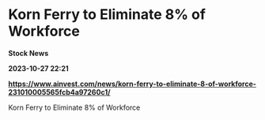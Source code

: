 # Korn Ferry to Eliminate 8% of Workforce
**Stock News**

**2023-10-27 22:21**

**https://www.ainvest.com/news/korn-ferry-to-eliminate-8-of-workforce-231010005565fcb4a97260c1/**

Korn Ferry to Eliminate 8% of Workforce